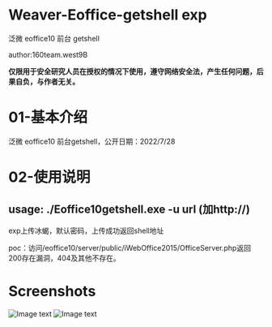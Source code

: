 # Weaver-Eoffice-getshell exp
泛微 eoffice10 前台 getshell

author:160team.west9B

**仅限用于安全研究人员在授权的情况下使用，遵守网络安全法，产生任何问题，后果自负，与作者无关。**

# 01-基本介绍

泛微 eoffice10 前台getshell，公开日期：2022/7/28

# 02-使用说明

## usage: ./Eoffice10getshell.exe -u url  (加http://)

exp上传冰蝎，默认密码，上传成功返回shell地址

poc：访问/eoffice10/server/public/iWebOffice2015/OfficeServer.php返回200存在漏洞，404及其他不存在。

# Screenshots
![Image text](https://github.com/west9b/Weaver-Eoffice-getshell/blob/main/exp.png)
![Image text](https://github.com/west9b/Weaver-Eoffice-getshell/blob/main/getshell.png)
